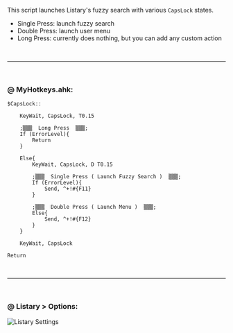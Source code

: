 This script launches Listary's fuzzy search with various `CapsLock` states.

* Single Press: launch fuzzy search
* Double Press: launch user menu
* Long Press:   currently does nothing, but you can add any custom action

&nbsp;

-----

&nbsp;

### @ MyHotkeys.ahk:

```AutoHotkey
$CapsLock::

	KeyWait, CapsLock, T0.15

	;▒▒▒  Long Press  ▒▒▒;
	If (ErrorLevel){
		Return
	}

	Else{
		KeyWait, CapsLock, D T0.15

		;▒▒▒  Single Press ( Launch Fuzzy Search )  ▒▒▒;
		If (ErrorLevel){
			Send, ^+!#{F11}
		}

		;▒▒▒  Double Press ( Launch Menu )  ▒▒▒;
		Else{
			Send, ^+!#{F12}
		}
	}

	KeyWait, CapsLock

Return
```

&nbsp;

-----

&nbsp;

### @ Listary > Options:

![Listary Settings](https://raw.githubusercontent.com/Enteleform/-SCRIPTS-/master/AutoHotkey/%5BListary%5D%20CapsLock%20Multi-State%20Launcher/Hotkey%20Settings.PNG)
